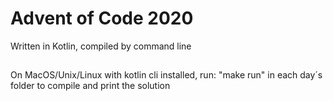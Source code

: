 # Advent of Code 2020

Written in Kotlin, compiled by command line


## 
On MacOS/Unix/Linux with kotlin cli installed, run: "make run" in each day´s folder to compile and print the solution
